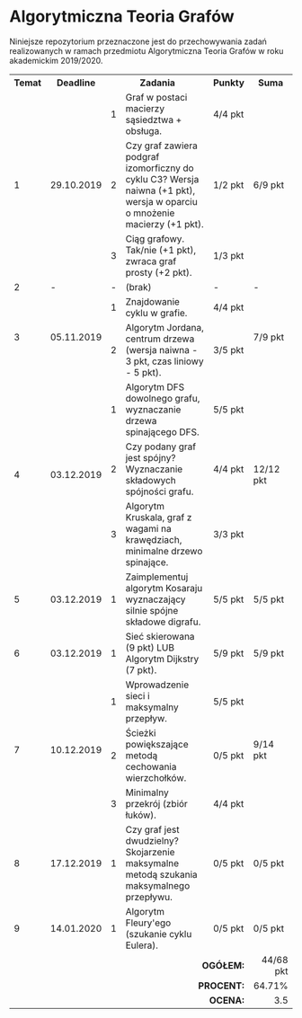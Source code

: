 # Algorytmiczna Teoria Grafów

Niniejsze repozytorium przeznaczone jest do przechowywania zadań realizowanych
w ramach przedmiotu Algorytmiczna Teoria Grafów w roku akademickim 2019/2020.

<table>
  <tr>
    <th>Temat</th>
    <th>Deadline</th>
    <th colspan="2">Zadania</th>
    <th>Punkty</th>
    <th>Suma</th>
  </tr>
  <tr>
    <td rowspan="3">1</td>
    <td rowspan="3">29.10.2019</td>
    <td>1</td>
    <td>Graf w postaci macierzy sąsiedztwa + obsługa.</td>
    <td>4/4 pkt</td>
    <td rowspan="3">6/9 pkt</td>
  </tr>
   <tr>
    <td>2</td>
    <td>
      Czy graf zawiera podgraf izomorficzny do cyklu C3?
      Wersja naiwna (+1 pkt), wersja w oparciu o
      mnożenie macierzy (+1 pkt).
    </td>
    <td>1/2 pkt</td>
  </tr>
  <tr>
    <td>3</td>
    <td>
      Ciąg grafowy. Tak/nie (+1 pkt), zwraca graf prosty (+2 pkt).
    </td>
    <td>1/3 pkt</td>
  </tr>
  <tr>
    <td>2</td>
    <td>-</td>
    <td>-</td>
    <td>(brak)</td>
    <td>-</td>
    <td>-</td>
  </tr>
  <tr>
    <td rowspan="2">3</td>
    <td rowspan="2">05.11.2019</td>
    <td>1</td>
    <td>Znajdowanie cyklu w grafie.</td>
    <td>4/4 pkt</td>
    <td rowspan="2">7/9 pkt</td>
  </tr>
  <tr>
    <td>2</td>
    <td>
      Algorytm Jordana, centrum drzewa (wersja naiwna - 3 pkt,
      czas liniowy - 5 pkt).
    </td>
    <td>3/5 pkt</td>
  </tr>
  <tr>
    <td rowspan="3">4</td>
    <td rowspan="3">03.12.2019</td>
    <td>1</td>
    <td>
      Algorytm DFS dowolnego grafu, wyznaczanie drzewa spinającego DFS.
    </td>
    <td>5/5 pkt</td>
    <td rowspan="3">12/12 pkt</td>
  </tr>
  <tr>
    <td>2</td>
    <td>
      Czy podany graf jest spójny? Wyznaczanie składowych spójności grafu.
    </td>
    <td>4/4 pkt</td>
  </tr>
  <tr>
    <td>3</td>
    <td>
      Algorytm Kruskala, graf z wagami na krawędziach, minimalne drzewo
      spinające.
    </td>
    <td>3/3 pkt</td>
  </tr>
  <tr>
    <td rowspan="1">5</td>
    <td rowspan="1">03.12.2019</td>
    <td>1</td>
    <td>
      Zaimplementuj algorytm Kosaraju wyznaczający silnie spójne składowe digrafu.
    </td>
    <td>5/5 pkt</td>
    <td rowspan="1">5/5 pkt</td>
  </tr>
  </tr>
  <tr>
    <td rowspan="1">6</td>
    <td rowspan="1">03.12.2019</td>
    <td>1</td>
    <td>Sieć skierowana (9 pkt) LUB Algorytm Dijkstry (7 pkt).</td>
    <td>5/9 pkt</td>
    <td rowspan="1">5/9 pkt</td>
  </tr>
  <tr>
    <td rowspan="3">7</td>
    <td rowspan="3">10.12.2019</td>
    <td>1</td>
    <td>Wprowadzenie sieci i maksymalny przepływ.</td>
    <td>5/5 pkt</td>
    <td rowspan="3">9/14 pkt</td>
  </tr>
  <tr>
    <td>2</td>
    <td>Ścieżki powiększające metodą cechowania wierzchołków.</td>
    <td>0/5 pkt</td>
  </tr>
  <tr>
    <td>3</td>
    <td>Minimalny przekrój (zbiór łuków).</td>
    <td>4/4 pkt</td>
  </tr>
  <tr>
    <td rowspan="1">8</td>
    <td rowspan="1">17.12.2019</td>
    <td>1</td>
    <td>
      Czy graf jest dwudzielny? Skojarzenie maksymalne
      metodą szukania maksymalnego przepływu.
    </td>
    <td>0/5 pkt</td>
    <td rowspan="1">0/5 pkt</td>
  </tr>
  <tr>
    <td rowspan="1">9</td>
    <td rowspan="1">14.01.2020</td>
    <td>1</td>
    <td>Algorytm Fleury'ego (szukanie cyklu Eulera).</td>
    <td>0/5 pkt</td>
    <td rowspan="1">0/5 pkt</td>
  </tr>
  <tr align="right">
    <td colspan="5"><b>OGÓŁEM:</b></td>
    <td>44/68 pkt</td>
  </tr>
  <tr align="right">
    <td colspan="5"><b>PROCENT:</b></td>
    <td>64.71%</td>
  </tr>
  <tr align="right">
    <td colspan="5"><b>OCENA:</b></td>
    <td>3.5</td>
  </tr>
</table>
